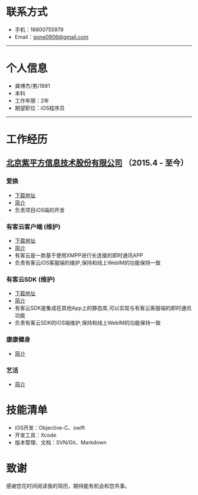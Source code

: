 # 联系方式

- 手机：18600755979
- Email：gone0906@gmail.com

---

# 个人信息

- 龚博杰/男/1991
- 本科
- 工作年限：2年
- 期望职位：iOS程序员

---

# 工作经历

## [北京紫平方信息技术股份有限公司](http://www.zipingfang.com) （2015.4 - 至今）

### 爱换 
- [下载地址](https://itunes.apple.com/us/app/爱换/id893924685)
- [简介](http://www.zipingfang.com/case/66.html)
- 负责项目iOS端的开发

### 有客云客户端 (维护)

- [下载地址](https://itunes.apple.com/us/app/you-ke-yun-ke-fu-duan/id1039666514)
- [简介](http://www.youkeyun.com/appdown/index.html)
- 有客云是一款基于使用XMPP进行长连接的即时通讯APP
- 负责有客云iOS客服端的维护,保持和线上WebIM的功能保持一致

### 有客云SDK (维护)

- [下载地址](https://fir.im/youkeyunSDKDemo)
- [简介](http://www.youkeyun.com/download/index.html)
- 有客云SDK是集成在其他App上的静态库,可以实现与有客云客服端的即时通讯功能
- 负责有客云SDK的iOS端维护,保持和线上WebIM的功能保持一致

### 康康健身

- [简介](http://www.zipingfang.com/case/kangkang.html)

### 艺活

- [简介](http://www.zipingfang.com/case/54.html)

# 技能清单

- iOS开发：Objective-C、swift
- 开发工具：Xcode
- 版本管理、文档：SVN/Git、Markdown

# 致谢
感谢您花时间阅读我的简历，期待能有机会和您共事。


